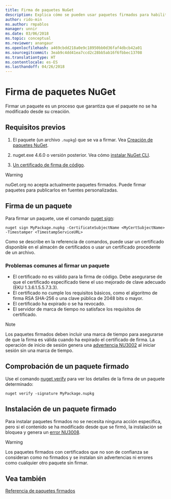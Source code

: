 ```yaml
---
title: Firma de paquetes NuGet
description: Explica cómo se pueden usar paquetes firmados para habilitar la comprobación de integridad del contenido.
author: rido-min
ms.author: rmpablos
manager: unnir
ms.date: 03/06/2018
ms.topic: conceptual
ms.reviewer: anangaur
ms.openlocfilehash: a469cbdd218a0e9c18950bb0d36faf4dbcb42a01
ms.sourcegitcommit: 3eab9c4dd41ea7ccd2c28bb5ab16f6fbbec13708
ms.translationtype: HT
ms.contentlocale: es-ES
ms.lasthandoff: 04/26/2018
---
```

# <a name="signing-nuget-packages"></a>Firma de paquetes NuGet

Firmar un paquete es un proceso que garantiza que el paquete no se ha modificado desde su creación.

## <a name="prerequisites"></a>Requisitos previos

1. El paquete (un archivo `.nupkg`) que se va a firmar. Vea [Creación de paquetes NuGet](creating-a-package.md).

1. nuget.exe 4.6.0 o versión posterior. Vea cómo [instalar NuGet CLI](../install-nuget-client-tools.md#nugetexe-cli).

1. [Un certificado de firma de código](../reference/signed-packages-reference.md#get-a-code-signing-certificate).

> [!Warning]
> nuGet.org no acepta actualmente paquetes firmados. Puede firmar paquetes para publicarlos en fuentes personalizadas.

## <a name="sign-a-package"></a>Firma de un paquete

Para firmar un paquete, use el comando [nuget sign](../tools/cli-ref-sign.md):

```cli
nuget sign MyPackage.nupkg -CertificateSubjectName <MyCertSubjectName> -Timestamper <TimestampServiceURL>
```

Como se describe en la referencia de comandos, puede usar un certificado disponible en el almacén de certificados o usar un certificado procedente de un archivo.

### <a name="common-problems-when-signing-a-package"></a>Problemas comunes al firmar un paquete

- El certificado no es válido para la firma de código. Debe asegurarse de que el certificado especificado tiene el uso mejorado de clave adecuado (EKU 1.3.6.1.5.5.7.3.3).
- El certificado no cumple los requisitos básicos, como el algoritmo de firma RSA SHA-256 o una clave pública de 2048 bits o mayor.
- El certificado ha expirado o se ha revocado.
- El servidor de marca de tiempo no satisface los requisitos de certificado.

> [!Note]
> Los paquetes firmados deben incluir una marca de tiempo para asegurarse de que la firma es válida cuando ha expirado el certificado de firma. La operación de inicio de sesión genera una [advertencia NU3002](../reference/Errors-and-Warnings.md#nu3002) al iniciar sesión sin una marca de tiempo.

## <a name="verify-a-signed-package"></a>Comprobación de un paquete firmado

Use el comando [nuget verify](../tools/cli-ref-verify.md) para ver los detalles de la firma de un paquete determinado:

```cli
nuget verify -signature MyPackage.nupkg
```

## <a name="install-a-signed-package"></a>Instalación de un paquete firmado

Para instalar paquetes firmados no se necesita ninguna acción específica, pero si el contenido se ha modificado desde que se firmó, la instalación se bloquea y genera un [error NU3008](../reference/Errors-and-Warnings.md#nu3008).

> [!Warning]
> Los paquetes firmados con certificados que no son de confianza se consideran como no firmados y se instalan sin advertencias ni errores como cualquier otro paquete sin firmar.

## <a name="see-also"></a>Vea también

[Referencia de paquetes firmados](../reference/Signed-Packages-Reference.md)
